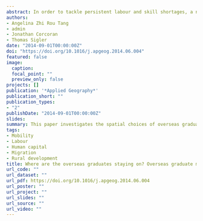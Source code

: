 ```yaml
---
abstract: In order to tackle persistent labour and skill shortages, a number of developed countries have implemented visa programmes and development plans to enhance the attraction and retention of domestically educated overseas graduates. While prior work has principally focused on exploring their migratory flows between countries, few studies have empirically examined the career and migration trajectories of overseas graduates within the country of study. This paper redresses this gap by investigating the spatial choices of overseas graduates from Australian Higher Education Institutions for employment after graduation. Drawing on a nationally representative survey of graduates, our analysis focuses on examining the individual characteristics that lead to the settlement of overseas graduates in non-metropolitan locations across Australia given the pronounced labour and skill shortages experienced outside the country's urban centres. Results highlight the importance of possessing education or health qualifications and having previously studied and lived in non-metropolitan areas as the key factors underlying the selection of such locales as post-graduation employment destinations. Age, gender, salary, and an English-speaking background were not found to be significant factors in the decision to locate outside of metropolitan areas. These findings are of significant value for future policy development aimed at attracting and retaining overseas graduates to locales with the greatest labour needs.
authors:
- Angelina Zhi Rou Tang
- admin
- Jonathan Corcoran
- Thomas Sigler
date: "2014-09-01T00:00:00Z"
doi: "https://doi.org/10.1016/j.apgeog.2014.06.004"
featured: false
image:
  caption: 
  focal_point: ""
  preview_only: false
projects: []
publication: '*Applied Geography*'
publication_short: ""
publication_types:
- "2"
publishDate: "2014-09-01T00:00:00Z"
slides: 
summary: This paper investigates the spatial choices of overseas graduates from Australian Higher Education Institutions for employment after graduation.
tags:
- Mobility
- Labour
- Human capital
- Migration
- Rural development
title: Where are the overseas graduates staying on? Overseas graduate migration and rural attachment in Australia
url_code: ""
url_dataset: ""
url_pdf: https://doi.org/10.1016/j.apgeog.2014.06.004
url_poster: ""
url_project: ""
url_slides: ""
url_source: ""
url_video: ""
---
```

